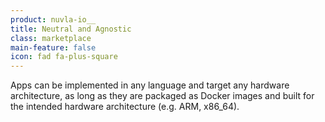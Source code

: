 ```yaml
---
product: nuvla-io__
title: Neutral and Agnostic
class: marketplace
main-feature: false
icon: fad fa-plus-square
---
```


Apps can be implemented in any language and target any hardware architecture, as long as they are packaged as Docker images and built for the intended hardware architecture (e.g. ARM, x86_64).
